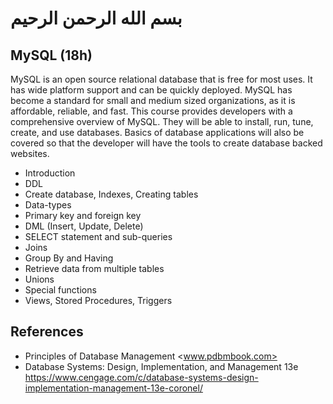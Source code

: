 # بسم الله الرحمن الرحيم

## MySQL (18h)

MySQL is an open source relational database that is free for most uses. It has wide platform support and can be quickly deployed. MySQL has become a standard for small and medium sized organizations, as it is affordable, reliable, and fast. This course provides developers with a comprehensive overview of MySQL. They will be able to install, run, tune, create, and use databases. Basics of database applications will also be covered so that the developer will have the tools to create database backed websites.

- Introduction
- DDL
- Create database, Indexes, Creating tables
- Data-types
- Primary key and foreign key
- DML (Insert, Update, Delete)
- SELECT statement and sub-queries
- Joins
- Group By and Having
- Retrieve data from multiple tables
- Unions
- Special functions
- Views, Stored Procedures, Triggers

## References

- Principles of Database Management <www.pdbmbook.com>
- Database Systems: Design, Implementation, and Management 13e <https://www.cengage.com/c/database-systems-design-implementation-management-13e-coronel/>
